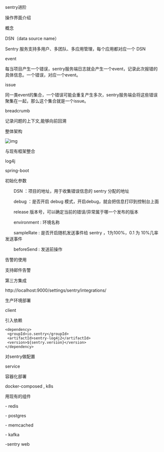 sentry进阶

操作界面介绍

概念

DSN（data source name）

Sentry 服务支持多用户、多团队、多应用管理，每个应用都对应一个 DSN

event

每当项目产生一个错误，sentry服务端日志就会产生一个event，记录此次报错的具体信息。一个错误，对应一个event。

issue

同一类event的集合，一个错误可能会重复产生多次，sentry服务端会将这些错误聚集在一起，那么这个集合就是一个issue。

breadcrumb

记录问题的上下文,能够向前回溯

整体架构

![img](https://internal-api-space.f.mioffice.cn/space/api/box/stream/download/asynccode/?code=6dd7b7ef6dec5b5e93f619621f0e0fea_8f118824ce50c961_boxk4NULryy60E4fGnpVFf8mytU_Ojgz9nd9w0BsMZyXpWABOH4Av2L475KL)

与现有框架整合

log4j

spring-boot

初始化参数

　　DSN ：项目的地址，用于收集错误信息的 sentry 分配的地址

　　debug ：是否开启 debug 模式，开启debug，就会把信息打印到控制台上面

　　release 版本号，可以确定当前的错误/异常属于哪一个发布的版本

　　environment : 环境名称

　　sampleRate : 是否开启随机发送事件给 sentry ，1为100%，0.1 为 10%几率发送事件

　　beforeSend : 发送前操作

告警的使用

支持邮件告警

第三方集成

http://localhost:9000/settings/sentry/integrations/



生产环境部署

client

引入依赖

```
<dependency>
 <groupId>io.sentry</groupId>
 <artifactId>sentry-log4j2</artifactId>
 <version>${sentry.version}</version>
</dependency>
```

对sentry做配置

service

容器化部署

docker-composed , k8s

用现有的组件

  \- redis

  \- postgres

  \- memcached

  \- kafka

  -sentry web